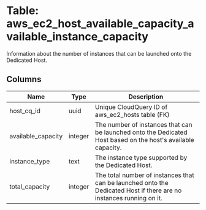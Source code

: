 
# Table: aws_ec2_host_available_capacity_available_instance_capacity
Information about the number of instances that can be launched onto the Dedicated Host.
## Columns
| Name        | Type           | Description  |
| ------------- | ------------- | -----  |
|host_cq_id|uuid|Unique CloudQuery ID of aws_ec2_hosts table (FK)|
|available_capacity|integer|The number of instances that can be launched onto the Dedicated Host based on the host's available capacity.|
|instance_type|text|The instance type supported by the Dedicated Host.|
|total_capacity|integer|The total number of instances that can be launched onto the Dedicated Host if there are no instances running on it.|
